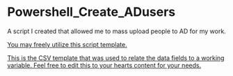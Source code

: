 # Powershell_Create_ADusers
A script I created that allowed me to mass upload people to AD for my work.

[You may freely utilize this script template.](https://github.com/TristenMaetzold/Powershell_Create_ADusers/blob/9bf095dbb96be3d993683969ff7e7cc35469745b/Powershell_to_AD_Template)

[This is the CSV template that was used to relate the data fields to a working variable. Feel free to edit this to your hearts content for your needs.](https://github.com/TristenMaetzold/Powershell_Create_ADusers/blob/1c4fced1eec7137a79c16aecfa5cd5a9e75dba6a/PS%20to%20AD%20Template%20Sheet1.csv)
